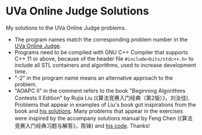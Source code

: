 # UVa Online Judge Solutions
My solutions to the UVa Online Judge problems.

- The program names match the corresponding problem number in the [UVa Online Judge](https://onlinejudge.org).
- Programs need to be compiled with GNU C++ Compiler that supports C++ 11 or above, because of the header file `#include<bits/stdc++.h>` to include all STL containers and algorithms,
used to increase development time.
- "-2" in the program name means an alternative approach to the problem.
- "AOAPC II" in the comment refers to the book "Beginning Algorithms Contests II Edition" by Rujia Liu (《算法竞赛入门经典（第2版）》，刘汝佳).
Problems that appear in examples of Liu's book got inspirations from the book and [his solutions](https://github.com/aoapc-book/aoapc-bac2nd).
Many problems that appear in the exercises were inspired by the accompany solutions manual by Feng Chen (《算法竞赛入门经典习题与解答》，陈锋)
and [his code](https://github.com/sukhoeing/aoapc-bac2nd-keys). Thanks!

